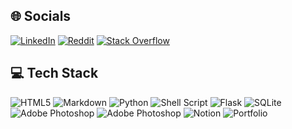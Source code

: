 ## 🌐 Socials

[![LinkedIn](https://img.shields.io/badge/LinkedIn-%230077B5.svg?logo=linkedin&logoColor=white)](https://www.linkedin.com/in/yanis-ponthou-9809511a2/) 
[![Reddit](https://img.shields.io/badge/Reddit-%23FF4500.svg?logo=Reddit&logoColor=white)](https://www.reddit.com/user/Sinay1005) 
[![Stack Overflow](https://img.shields.io/badge/-Stackoverflow-FE7A16?logo=stack-overflow&logoColor=white)](https://stackoverflow.com/users/18269270/sinay) 



## 💻 Tech Stack

![HTML5](https://img.shields.io/badge/html5-%23E34F26.svg?style=for-the-badge&logo=html5&logoColor=white) 
![Markdown](https://img.shields.io/badge/markdown-%23000000.svg?style=for-the-badge&logo=markdown&logoColor=white) 
![Python](https://img.shields.io/badge/python-3670A0?style=for-the-badge&logo=python&logoColor=ffdd54) 
![Shell Script](https://img.shields.io/badge/shell_script-%23121011.svg?style=for-the-badge&logo=gnu-bash&logoColor=white) 
![Flask](https://img.shields.io/badge/flask-%23000.svg?style=for-the-badge&logo=flask&logoColor=white) 
![SQLite](https://img.shields.io/badge/sqlite-%2307405e.svg?style=for-the-badge&logo=sqlite&logoColor=white) 
![Adobe Photoshop](https://img.shields.io/badge/Adobe_Photoshop-657D8B?style=for-the-badge&logo=Adobe-Photoshop&logoColor=white)
![Adobe Photoshop](https://img.shields.io/badge/Adobe_Premiere_Pro-657D8B?style=for-the-badge&logo=Adobe-Premiere-Pro&logoColor=white)
![Notion](https://img.shields.io/badge/Notion-%23000000.svg?style=for-the-badge&logo=notion&logoColor=white) 
![Portfolio](https://img.shields.io/badge/Portfolio-%23000000.svg?style=for-the-badge&logo=firefox&logoColor=#FF7139) 

